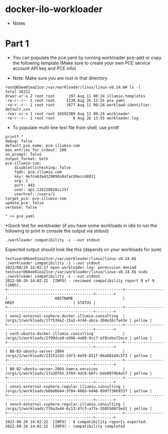 # docker-ilo-workloader
* Notes




# Part 1
* You can populate the pce.yaml by running workloader pce-add or copy the following template (Make sure to create your own PCE service account API key and PCE info)

* Note: Make sure you are root in that directory

```
root@6bee01ea21ce:/var/workloader/linux/linux-v8.24.6# ls -l
total 16212
drwxr-xr-x 2 root root      197 Aug 11 00:24 illumio-templates
-rw-r--r-- 1 root root     1136 Aug 26 13:55 pce.yaml
-rw-r--r-- 1 root root     3877 Aug 11 00:24 workload-identifier-default.csv
-rwxr-xr-x 1 root root 16592380 Aug 11 00:24 workloader
-rw-r--r-- 1 root root        0 Aug 26 13:55 workloader.log
```


* To populate multi-line text file from shell, use printf

```
printf "
debug: false
default_pce_name: pce-illumio-com
max_entries_for_stdout: 100
no_prompt: false
output_format: both
pce-illumio-com:
    disabletlschecking: false
    fqdn: pce.illumio.com
    key: 4e7ce63a4329890a9afacb9accd8821
    org: 1
    port: 443
    user: api_126220928cc25f
    userhref: /users/1
target_pce: pce-illumio-com
update_pce: false
verbose: false

" >> pce.yaml
```


*Quick test for workloader (if you have some workloads in idle to run the following to print in console the output via stdout)
```
./workloader compatibility -i --out stdout
```

Expected output should look like this (depends on your workloads for sure)

```
testuser@6bee01ea21ce:/var/workloader/linux/linux-v8.24.6$ ./workloader compatibility -i --out stdout
2022/08/26 14:02:17 open workloader.log: permission denied
testuser@6bee01ea21ce:/var/workloader/linux/linux-v8.24.6$ sudo ./workloader compatibility -i --out stdout
2022-08-26 14:02:22  [INFO] - reviewed compatibility report 9 of 9 (100%).
+---------------------------------------------------+--------------------------------------------------------+--------+
|                     HOSTNAME                      |                          HREF                          | STATUS |
+---------------------------------------------------+--------------------------------------------------------+--------+
| venx2-external-vsphere.docker.illumio.consulting  | /orgs/1/workloads/1f7534a2-15a2-4c44-abca-20de1bcfa43e | yellow |
+---------------------------------------------------+--------------------------------------------------------+--------+
| ven5-ubuntu-docker.illumio.consulting             | /orgs/1/workloads/2f99dce0-e996-4a89-9cc7-af8ceba72eca | yellow |
+---------------------------------------------------+--------------------------------------------------------+--------+
| B0-B3-ubuntu-server-2004                          | /orgs/1/workloads/23151cd2-2df3-4e59-851f-66a681d4c3f3 | yellow |
+---------------------------------------------------+--------------------------------------------------------+--------+
| B0-B2-ubuntu-server-2004.hamra.services           | /orgs/1/workloads/17a30f65-5f8d-4dcb-b0fc-bde0974b4a57 | yellow |
+---------------------------------------------------+--------------------------------------------------------+--------+
| venx1-external-vsphere.regular.illumio.consulting | /orgs/1/workloads/b66d6644-3f84-406d-bd46-89dff3069337 | yellow |
+---------------------------------------------------+--------------------------------------------------------+--------+
| venx5-external-vsphere.regular.illumio.consulting | /orgs/1/workloads/7f6a3a44-6c13-47c3-a77e-5585568f3ed1 | yellow |
+---------------------------------------------------+--------------------------------------------------------+--------+
2022-08-26 14:02:22  [INFO] - 6 compatibility reports exported.
2022-08-26 14:02:22  [INFO] - compatibility completed
```

